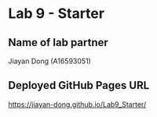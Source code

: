 # Lab 9 - Starter

## Name of lab partner

Jiayan Dong (A16593051) 

## Deployed GitHub Pages URL

https://jiayan-dong.github.io/Lab9_Starter/